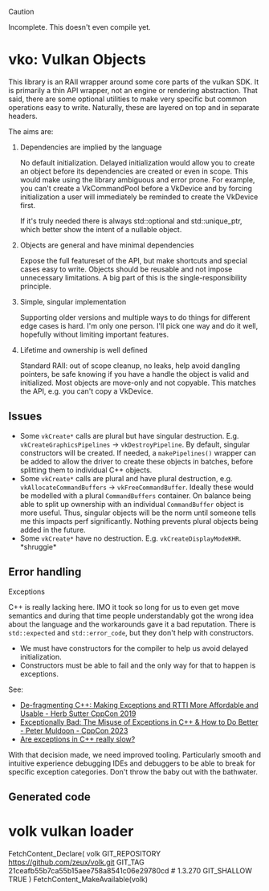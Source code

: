 
> [!CAUTION]
> Incomplete. This doesn't even compile yet.

# vko: Vulkan Objects

This library is an RAII wrapper around some core parts of the vulkan SDK. It is
primarily a thin API wrapper, not an engine or rendering abstraction. That said,
there are some optional utilities to make very specific but common operations
easy to write. Naturally, these are layered on top and in separate headers.

The aims are:

1. Dependencies are implied by the language

   No default initialization. Delayed initialization would allow you to create
   an object before its dependencies are created or even in scope. This would
   make using the library ambiguous and error prone. For example, you can't
   create a VkCommandPool before a VkDevice and by forcing initialization a user
   will immediately be reminded to create the VkDevice first.

   If it's truly needed there is always std::optional and std::unique_ptr, which
   better show the intent of a nullable object.

2. Objects are general and have minimal dependencies

   Expose the full featureset of the API, but make shortcuts and special cases
   easy to write. Objects should be reusable and not impose unnecessary
   limitations. A big part of this is the single-responsibility principle.

3. Simple, singular implementation

   Supporting older versions and multiple ways to do things for different edge
   cases is hard. I'm only one person. I'll pick one way and do it well,
   hopefully without limiting important features.

4. Lifetime and ownership is well defined

   Standard RAII: out of scope cleanup, no leaks, help avoid dangling pointers,
   be safe knowing if you have a handle the object is valid and initialized.
   Most objects are move-only and not copyable. This matches the API, e.g. you
   can't copy a VkDevice.

## Issues

- Some `vkCreate*` calls are plural but have singular destruction. E.g.
  `vkCreateGraphicsPipelines` -> `vkDestroyPipeline`. By default, singular
  constructors will be created. If needed, a `makePipelines()` wrapper can be
  added to allow the driver to create these objects in batches, before splitting
  them to individual C++ objects.
- Some `vkCreate*` calls are plural and have plural destruction, e.g.
  `vkAllocateCommandBuffers` -> `vkFreeCommandBuffer`. Ideally these would be
  modelled with a plural `CommandBuffers` container. On balance being able to
  split up ownership with an individual `CommandBuffer` object is more useful.
  Thus, singular objects will be the norm until someone tells me this impacts
  perf significantly. Nothing prevents plural objects being added in the future.
- Some `vkCreate*` have no destruction. E.g. `vkCreateDisplayModeKHR`. \*shruggie\*


## Error handling

Exceptions

C++ is really lacking here. IMO it took so long for us to even get move
semantics and during that time people understandably got the wrong idea about
the language and the workarounds gave it a bad reputation. There is
`std::expected` and `std::error_code`, but they don't help with constructors.

- We must have constructors for the compiler to help us avoid delayed initialization.
- Constructors must be able to fail and the only way for that to happen is exceptions.

See:

- [De-fragmenting C++: Making Exceptions and RTTI More Affordable and Usable - Herb Sutter CppCon 2019](https://www.youtube.com/watch?v=ARYP83yNAWk)
- [Exceptionally Bad: The Misuse of Exceptions in C++ & How to Do Better - Peter Muldoon - CppCon 2023](https://www.youtube.com/watch?v=Oy-VTqz1_58)
- [Are exceptions in C++ really slow?](https://stackoverflow.com/questions/13835817/are-exceptions-in-c-really-slow)

With that decision made, we need improved tooling. Particularly smooth and
intuitive experience debugging IDEs and debuggers to be able to break for
specific exception categories. Don't throw the baby out with the bathwater.

## Generated code



# volk vulkan loader

FetchContent_Declare(
    volk
    GIT_REPOSITORY https://github.com/zeux/volk.git
    GIT_TAG 21ceafb55b7ca55b15aee758a8541c06e29780cd # 1.3.270
    GIT_SHALLOW TRUE
)
FetchContent_MakeAvailable(volk)


